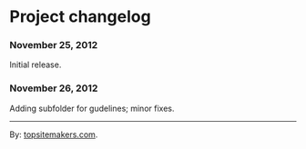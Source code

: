 # Project changelog

### November 25, 2012

Initial release.

### November 26, 2012

Adding subfolder for gudelines; minor fixes.

<hr>

By: [topsitemakers.com](http://www.topsitemakers.com).
